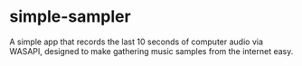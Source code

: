 # simple-sampler
A simple app that records the last 10 seconds of computer audio via WASAPI, designed to make gathering music samples from the internet easy.
